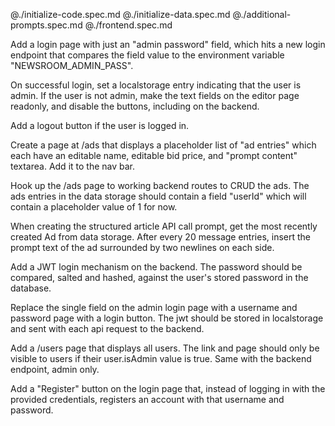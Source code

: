 @./initialize-code.spec.md
@./initialize-data.spec.md
@./additional-prompts.spec.md
@./frontend.spec.md

Add a login page with just an "admin password" field, which hits a new login endpoint that compares the field value to the environment variable "NEWSROOM_ADMIN_PASS".

On successful login, set a localstorage entry indicating that the user is admin. If the user is not admin, make the text fields on the editor page readonly, and disable the buttons, including on the backend.

Add a logout button if the user is logged in.

Create a page at /ads that displays a placeholder list of "ad entries" which each have an editable name, editable bid price, and "prompt content" textarea. Add it to the nav bar.

Hook up the /ads page to working backend routes to CRUD the ads. The ads entries in the data storage should contain a field "userId" which will contain a placeholder value of 1 for now.

When creating the structured article API call prompt, get the most recently created Ad from data storage. After every 20 message entries, insert the prompt text of the ad surrounded by two newlines on each side.

Add a JWT login mechanism on the backend. The password should be compared, salted and hashed, against the user's stored password in the database.

Replace the single field on the admin login page with a username and password page with a login button. The jwt should be stored in localstorage and sent with each api request to the backend.

Add a /users page that displays all users. The link and page should only be visible to users if their user.isAdmin value is true. Same with the backend endpoint, admin only.

Add a "Register" button on the login page that, instead of logging in with the provided credentials, registers an account with that username and password.